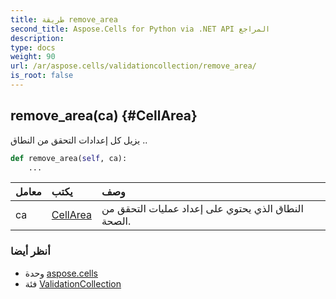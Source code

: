 ```yaml
---
title: طريقة remove_area
second_title: Aspose.Cells for Python via .NET API المراجع
description:
type: docs
weight: 90
url: /ar/aspose.cells/validationcollection/remove_area/
is_root: false
---
```

##  remove_area(ca) {#CellArea}
يزيل كل إعدادات التحقق من النطاق ..



```python
def remove_area(self, ca):
    ...
```


| معامل| يكتب| وصف|
| :- | :- | :- |
| ca | [CellArea](/cells/python-net/ar/aspose.cells/cellarea) | النطاق الذي يحتوي على إعداد عمليات التحقق من الصحة.|



###  أنظر أيضا
* وحدة [aspose.cells](../../)
* فئة [ValidationCollection](/cells/python-net/ar/aspose.cells/validationcollection)
